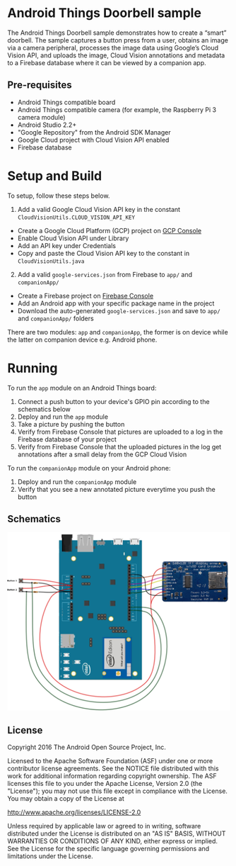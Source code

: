 Android Things Doorbell sample
=====================================

The Android Things Doorbell sample demonstrates how to create a “smart” doorbell.
The sample captures a button press from a user, obtains an image via a camera peripheral,
processes the image data using Google’s Cloud Vision API, and uploads the image, Cloud Vision
annotations and metadata to a Firebase database where it can be viewed by a companion app.


Pre-requisites
--------------

- Android Things compatible board
- Android Things compatible camera (for example, the Raspberry Pi 3 camera module)
- Android Studio 2.2+
- "Google Repository" from the Android SDK Manager
- Google Cloud project with Cloud Vision API enabled
- Firebase database


Setup and Build
===============

To setup, follow these steps below.

1. Add a valid Google Cloud Vision API key in the constant `CloudVisionUtils.CLOUD_VISION_API_KEY`
 - Create a Google Cloud Platform (GCP) project on [GCP Console](https://console.cloud.google.com/)
 - Enable Cloud Vision API under Library
 - Add an API key under Credentials
 - Copy and paste the Cloud Vision API key to the constant in `CloudVisionUtils.java`

2. Add a valid `google-services.json` from Firebase to `app/` and
   `companionApp/`
 - Create a Firebase project on [Firebase Console](https://console.firebase.google.com)
 - Add an Android app with your specific package name in the project
 - Download the auto-generated `google-services.json` and save to `app/` and `companionApp/` folders

There are two modules: `app` and `companionApp`, the former is on device while the latter on
companion device e.g. Android phone.


Running
=======

To run the `app` module on an Android Things board:

1. Connect a push button to your device's GPIO pin according to the schematics below
2. Deploy and run the `app` module
3. Take a picture by pushing the button
4. Verify from Firebase Console that pictures are uploaded to a log in the Firebase database
   of your project
5. Verify from Firebase Console that the uploaded pictures in the log get annotations after
   a small delay from the GCP Cloud Vision

To run the `companionApp` module on your Android phone:

1. Deploy and run the `companionApp` module
2. Verify that you see a new annotated picture everytime you push the button


Schematics
----------

![Sample schematics](sample_schematics.png)

License
-------

Copyright 2016 The Android Open Source Project, Inc.

Licensed to the Apache Software Foundation (ASF) under one or more contributor
license agreements.  See the NOTICE file distributed with this work for
additional information regarding copyright ownership.  The ASF licenses this
file to you under the Apache License, Version 2.0 (the "License"); you may not
use this file except in compliance with the License.  You may obtain a copy of
the License at

  http://www.apache.org/licenses/LICENSE-2.0

Unless required by applicable law or agreed to in writing, software
distributed under the License is distributed on an "AS IS" BASIS, WITHOUT
WARRANTIES OR CONDITIONS OF ANY KIND, either express or implied.  See the
License for the specific language governing permissions and limitations under
the License.
